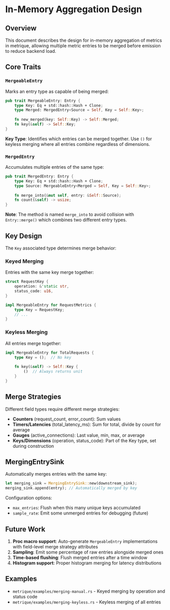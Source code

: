 # In-Memory Aggregation Design

## Overview

This document describes the design for in-memory aggregation of metrics in metrique, allowing multiple metric entries to be merged before emission to reduce backend load.

## Core Traits

### `MergeableEntry`

Marks an entry type as capable of being merged:

```rust
pub trait MergeableEntry: Entry {
    type Key: Eq + std::hash::Hash + Clone;
    type Merged: MergedEntry<Source = Self, Key = Self::Key>;
    
    fn new_merged(key: Self::Key) -> Self::Merged;
    fn key(&self) -> Self::Key;
}
```

**Key Type**: Identifies which entries can be merged together. Use `()` for keyless merging where all entries combine regardless of dimensions.

### `MergedEntry`

Accumulates multiple entries of the same type:

```rust
pub trait MergedEntry: Entry {
    type Key: Eq + std::hash::Hash + Clone;
    type Source: MergeableEntry<Merged = Self, Key = Self::Key>;
    
    fn merge_into(&mut self, entry: &Self::Source);
    fn count(&self) -> usize;
}
```

**Note**: The method is named `merge_into` to avoid collision with `Entry::merge()` which combines two different entry types.

## Key Design

The `Key` associated type determines merge behavior:

### Keyed Merging
Entries with the same key merge together:
```rust
struct RequestKey {
    operation: &'static str,
    status_code: u16,
}

impl MergeableEntry for RequestMetrics {
    type Key = RequestKey;
    // ...
}
```

### Keyless Merging
All entries merge together:
```rust
impl MergeableEntry for TotalRequests {
    type Key = ();  // No key
    
    fn key(&self) -> Self::Key {
        ()  // Always returns unit
    }
}
```

## Merge Strategies

Different field types require different merge strategies:

- **Counters** (request_count, error_count): Sum values
- **Timers/Latencies** (total_latency_ms): Sum for total, divide by count for average
- **Gauges** (active_connections): Last value, min, max, or average
- **Keys/Dimensions** (operation, status_code): Part of the Key type, set during construction

## MergingEntrySink

Automatically merges entries with the same key:

```rust
let merging_sink = MergingEntrySink::new(downstream_sink);
merging_sink.append(entry); // Automatically merged by key
```

Configuration options:
- `max_entries`: Flush when this many unique keys accumulated
- `sample_rate`: Emit some unmerged entries for debugging (future)

## Future Work

1. **Proc macro support**: Auto-generate `MergeableEntry` implementations with field-level merge strategy attributes
2. **Sampling**: Emit some percentage of raw entries alongside merged ones
3. **Time-based flushing**: Flush merged entries after a time window
4. **Histogram support**: Proper histogram merging for latency distributions

## Examples

- `metrique/examples/merging-manual.rs` - Keyed merging by operation and status code
- `metrique/examples/merging-keyless.rs` - Keyless merging of all entries

